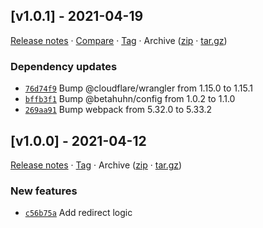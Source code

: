 ## [v1.0.1] - 2021-04-19

[Release notes](https://github.com/betahuhn/cf-worker-redirect/releases/tag/v1.0.1) · [Compare](https://github.com/betahuhn/cf-worker-redirect/compare/v1.0.0...v1.0.1) · [Tag](https://github.com/betahuhn/cf-worker-redirect/tree/v1.0.1) · Archive ([zip](https://github.com/betahuhn/cf-worker-redirect/archive/v1.0.1.zip) · [tar.gz](https://github.com/betahuhn/cf-worker-redirect/archive/v1.0.1.tar.gz))

### Dependency updates

- [`76d74f9`](https://github.com/betahuhn/cf-worker-redirect/commit/76d74f9)  Bump @cloudflare/wrangler from 1.15.0 to 1.15.1
- [`bffb3f1`](https://github.com/betahuhn/cf-worker-redirect/commit/bffb3f1)  Bump @betahuhn/config from 1.0.2 to 1.1.0
- [`269aa91`](https://github.com/betahuhn/cf-worker-redirect/commit/269aa91)  Bump webpack from 5.32.0 to 5.33.2

## [v1.0.0] - 2021-04-12

[Release notes](https://github.com/betahuhn/cf-worker-redirect/releases/tag/v1.0.0) · [Tag](https://github.com/betahuhn/cf-worker-redirect/tree/v1.0.0) · Archive ([zip](https://github.com/betahuhn/cf-worker-redirect/archive/v1.0.0.zip) · [tar.gz](https://github.com/betahuhn/cf-worker-redirect/archive/v1.0.0.tar.gz))

### New features

- [`c56b75a`](https://github.com/betahuhn/cf-worker-redirect/commit/c56b75a)  Add redirect logic
